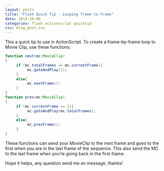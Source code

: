 ```yaml
---
layout: posts
title: "Flash Quick Tip - Looping frame-to-frame"
date: 2014-10-08
categories: flash actionscript quicktip
css: blog_post.css
---
```


This a quick tip to use in ActionScript. To create a frame-by-frame loop to Movie Clip, use these functions:<!--break-->

```ActionScript
function next(mc:MovieClip)
{
     if (mc.totalFrames == mc.currentFrame){
          mc.gotoAndPlay(1);
     }
     else{
          mc.nextFrame();
     }
}
function prev(mc:MovieClip)
{
     if (mc.currentFrame == 1){
          mc.gotoAndPlay(mc.totalFrames);
     }
     else{
          mc.prevFrame();
     }
}
```

These functions can send your MovieClip to the next frame and goes to the first when you are in the last frame of the sequence. This also send the MC to the last frame when you’re going back in the first frame.

Hope it helps, any question send me an message, thanks!